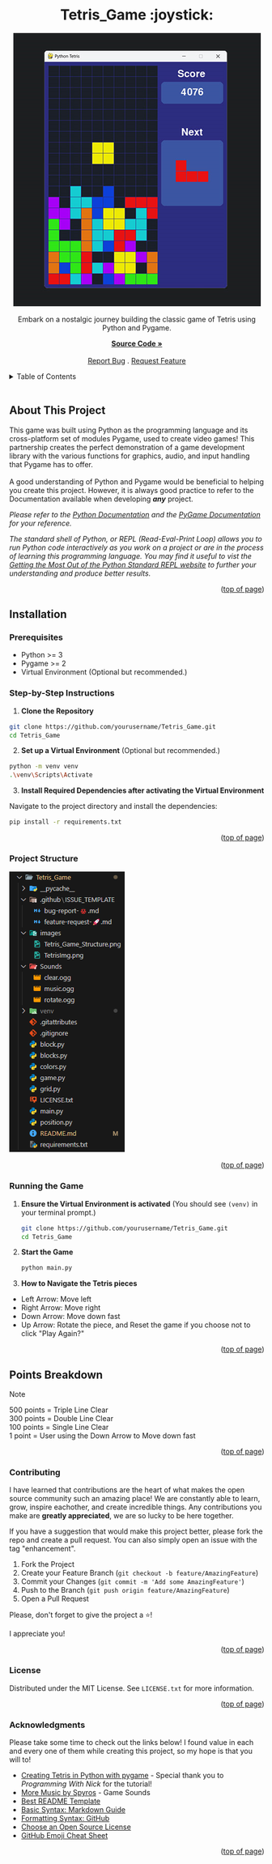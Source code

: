 <a id="readme-top"></a>

<h1 align='center'>Tetris_Game :joystick:</h1> 

<div align='center'>

<img src='/images/TetrisImg.png' alt='Picture of the classic Tetris game as your starting to build with the grid you are playing on to the left, with coloured blocks lining the bottom, and showing your score on the top right side with the next piece coming directly below that.'>

<p align='center'>Embark on a nostalgic journey building the classic game of Tetris using Python and Pygame. <br/>

<a href='https://github.com/AmberForrester/Tetris_Game'><strong>Source Code »</strong></a>
<br />
<br />
<a href='https://github.com/AmberForrester/Tetris_Game/issues/new?assignees=&labels=bug&projects=&template=bug-report-%F0%9F%90%9E.md'>Report Bug</a>
.
<a href='https://github.com/AmberForrester/Tetris_Game/issues/new?assignees=&labels=enhancement&projects=&template=feature-request-%F0%9F%9A%80.md'>Request Feature</a>
</p>
</div>

<details>
  <summary>Table of Contents</summary>
  <ol>
    <li><a href="#about-this-project">About This Project</a></li>
    <li><a href="#installation">Installation</a></li>
    <li><a href="#project-structure">Project Structure</a></li>
    <li><a href="#running-the-game">Running The Game</a></li>
    <li><a href="#points-breakdown">Points Breakdown</a></li>
    <li><a href="#contributing">Contributing</a></li>
    <li><a href="#license">License</a></li>
    <li><a href="#acknowledgments">Acknowledgments</a></li>
  </ol>
</details>
<br />



## About This Project
This game was built using Python as the programming language and its cross-platform set of modules Pygame, used to create video games! This partnership creates the perfect demonstration of a game development library with the various functions for graphics, audio, and input handling that Pygame has to offer. 
<br />
<br />
A good understanding of Python and Pygame would be beneficial to helping you create this project. However, it is always good practice to refer to the Documentation available when developing ***any*** project. 

_Please refer to the [Python Documentation](https://docs.python.org/3/) and the [PyGame Documentation](https://www.pygame.org/docs/) for your reference._

_The standard shell of Python, or REPL (Read-Eval-Print Loop) allows you to run Python code interactively as you work on a project or are in the process of learning this programming language. You may find it useful to vist the [Getting the Most Out of the Python Standard REPL website](https://realpython.com/python-repl/) to further your understanding and produce better results._

<p align="right">(<a href="#readme-top">top of page</a>)</p>



## Installation

### Prerequisites
- Python >= 3
- Pygame >= 2
- Virtual Environment (Optional but recommended.)



### Step-by-Step Instructions

1. **Clone the Repository**
  ```bash
  git clone https://github.com/yourusername/Tetris_Game.git
  cd Tetris_Game
  ```

2. **Set up a Virtual Environment** (Optional but recommended.)
  ```bash
  python -m venv venv
  .\venv\Scripts\Activate
  ```

3. **Install Required Dependencies after activating the Virtual Environment** 

Navigate to the project directory and install the dependencies:
  ```bash
  pip install -r requirements.txt
  ```

<p align="right">(<a href="#readme-top">top of page</a>)</p>



### Project Structure

![Project Structure](/images/Tetris_Game_Structure.png)

<p align="right">(<a href="#readme-top">top of page</a>)</p>



### Running the Game

1. **Ensure the Virtual Environment is activated** (You should see `(venv)` in your terminal prompt.)
   ```bash
   git clone https://github.com/yourusername/Tetris_Game.git
   cd Tetris_Game
   ```

2. **Start the Game**
   ```bash
   python main.py
   ```

3. **How to Navigate the Tetris pieces**
  - Left Arrow: Move left
  - Right Arrow: Move right
  - Down Arrow: Move down fast
  - Up Arrow: Rotate the piece, and Reset the game if you choose not to click "Play Again?"

<p align="right">(<a href="#readme-top">top of page</a>)</p>



## Points Breakdown
> [!Note] 
> 500 points = Triple Line Clear <br>
> 300 points = Double Line Clear <br>
> 100 points = Single Line Clear <br>
> 1 point = User using the Down Arrow to Move down fast

<p align="right">(<a href="#readme-top">top of page</a>)</p>



### Contributing

I have learned that contributions are the heart of what makes the open source community such an amazing place! We are constantly able to learn, grow, inspire eachother, and create incredible things. Any contributions you make are **greatly appreciated**, we are so lucky to be here together.

If you have a suggestion that would make this project better, please fork the repo and create a pull request. You can also simply open an issue with the tag "enhancement".

1. Fork the Project
2. Create your Feature Branch (`git checkout -b feature/AmazingFeature`)
3. Commit your Changes (`git commit -m 'Add some AmazingFeature'`)
4. Push to the Branch (`git push origin feature/AmazingFeature`)
5. Open a Pull Request

Please, don't forget to give the project a :star:! 

I appreciate you!

<p align="right">(<a href="#readme-top">top of page</a>)</p>



### License

Distributed under the MIT License. See `LICENSE.txt` for more information.

<p align="right">(<a href="#readme-top">top of page</a>)</p>



### Acknowledgments

Please take some time to check out the links below! I found value in each and every one of them while creating this project, so my hope is that you will to!

* [Creating Tetris in Python with pygame](https://youtu.be/nF_crEtmpBo?si=SvdgSXpcOYEvCOl0) - Special thank you to _Programming With Nick_ for the tutorial!
* [More Music by Spyros](https://assetstore.unity.com/) - Game Sounds 
* [Best README Template](https://github.com/othneildrew/Best-README-Template)
* [Basic Syntax: Markdown Guide](https://www.markdownguide.org/basic-syntax/#reference-style-links)
* [Formatting Syntax: GitHub](https://docs.github.com/en/get-started/writing-on-github/getting-started-with-writing-and-formatting-on-github/basic-writing-and-formatting-syntax)
* [Choose an Open Source License](https://choosealicense.com)
* [GitHub Emoji Cheat Sheet](https://github.com/ikatyang/emoji-cheat-sheet/blob/master/README.md#animal-bug)

<p align="right">(<a href="#readme-top">top of page</a>)</p>
